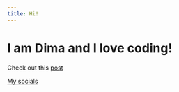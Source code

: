 ```yaml
---
title: Hi!
---
```


# I am Dima and I love coding!

Check out this [post](/blog/writing-a-compiler-backend)

[My socials](/socials)
